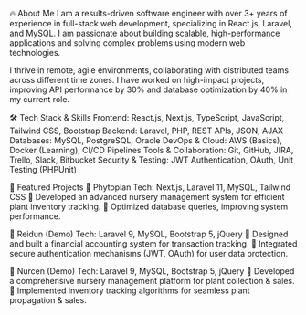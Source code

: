 🔥 About Me
I am a results-driven software engineer with over 3+ years of experience in full-stack web development, specializing in React.js, Laravel, and MySQL. I am passionate about building scalable, high-performance applications and solving complex problems using modern web technologies.

I thrive in remote, agile environments, collaborating with distributed teams across different time zones. I have worked on high-impact projects, improving API performance by 30% and database optimization by 40% in my current role.

🛠️ Tech Stack & Skills
Frontend: React.js, Next.js, TypeScript, JavaScript, Tailwind CSS, Bootstrap
Backend: Laravel, PHP, REST APIs, JSON, AJAX
Databases: MySQL, PostgreSQL, Oracle
DevOps & Cloud: AWS (Basics), Docker (Learning), CI/CD Pipelines
Tools & Collaboration: Git, GitHub, JIRA, Trello, Slack, Bitbucket
Security & Testing: JWT Authentication, OAuth, Unit Testing (PHPUnit)

🌟 Featured Projects
🔹 Phytopian
Tech: Next.js, Laravel 11, MySQL, Tailwind CSS
📌 Developed an advanced nursery management system for efficient plant inventory tracking.
📌 Optimized database queries, improving system performance.

🔹 Reidun (Demo)
Tech: Laravel 9, MySQL, Bootstrap 5, jQuery
📌 Designed and built a financial accounting system for transaction tracking.
📌 Integrated secure authentication mechanisms (JWT, OAuth) for user data protection.

🔹 Nurcen (Demo)
Tech: Laravel 9, MySQL, Bootstrap 5, jQuery
📌 Developed a comprehensive nursery management platform for plant collection & sales.
📌 Implemented inventory tracking algorithms for seamless plant propagation & sales.
